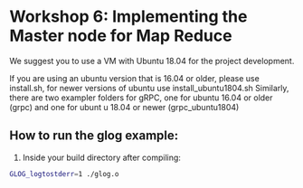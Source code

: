 # Workshop 6: Implementing the Master node for Map Reduce

We suggest you to use a VM with Ubuntu 18.04 for the project development.

If you are using an ubuntu version that is 16.04 or older, please use install.sh, for newer versions of ubuntu use install\_ubuntu1804.sh
Similarly, there are two exampler folders for gRPC, one for ubuntu 16.04 or older (grpc) and one for ubunt u 18.04 or newer (grpc\_ubuntu1804)

## How to run the glog example:
1. Inside your build directory after compiling:
```bash
GLOG_logtostderr=1 ./glog.o
```
